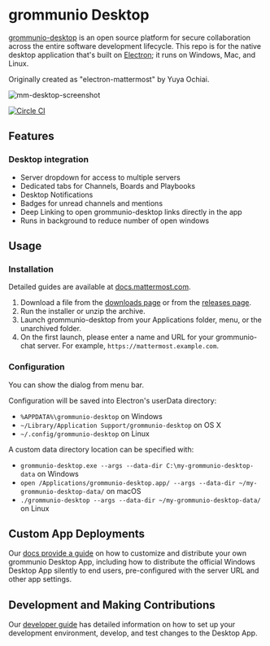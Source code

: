 # grommunio Desktop

[grommunio-desktop](https://mattermost.com) is an open source platform for secure collaboration across the entire software development lifecycle. This repo is for the native desktop application that's built on [Electron](http://electron.atom.io/); it runs on Windows, Mac, and Linux.

Originally created as "electron-mattermost" by Yuya Ochiai.

![mm-desktop-screenshot](https://user-images.githubusercontent.com/52460000/146078917-e1ba8c1f-24e5-4613-8b4b-f3507422f4f2.png)

[![Circle CI](https://circleci.com/gh/mattermost/desktop.svg?style=shield)](https://circleci.com/gh/mattermost/desktop)

## Features

### Desktop integration
* Server dropdown for access to multiple servers
* Dedicated tabs for Channels, Boards and Playbooks
* Desktop Notifications
* Badges for unread channels and mentions
* Deep Linking to open grommunio-desktop links directly in the app
* Runs in background to reduce number of open windows

## Usage

### Installation
Detailed guides are available at [docs.mattermost.com](https://docs.mattermost.com/install/desktop-app-install.html).

1. Download a file from the [downloads page](https://mattermost.com/download/#mattermostApps) or from the [releases page](https://github.com/mattermost/desktop/releases).
2. Run the installer or unzip the archive.
3. Launch grommunio-desktop from your Applications folder, menu, or the unarchived folder.
3. On the first launch, please enter a name and URL for your grommunio-chat server. For example, `https://mattermost.example.com`.

### Configuration
You can show the dialog from menu bar.

Configuration will be saved into Electron's userData directory:

* `%APPDATA%\grommunio-desktop` on Windows
* `~/Library/Application Support/grommunio-desktop` on OS X
* `~/.config/grommunio-desktop` on Linux

A custom data directory location can be specified with:

* `grommunio-desktop.exe --args --data-dir C:\my-grommunio-desktop-data` on Windows
* `open /Applications/grommunio-desktop.app/ --args --data-dir ~/my-grommunio-desktop-data/` on macOS 
* `./grommunio-desktop --args --data-dir ~/my-grommunio-desktop-data/` on Linux

## Custom App Deployments
Our [docs provide a guide](https://docs.mattermost.com/deployment/desktop-app-deployment.html) on how to customize and distribute your own grommunio Desktop App, including how to distribute the official Windows Desktop App silently to end users, pre-configured with the server URL and other app settings.

## Development and Making Contributions
Our [developer guide](https://developers.mattermost.com/contribute/desktop/) has detailed information on how to set up your development environment, develop, and test changes to the Desktop App.
